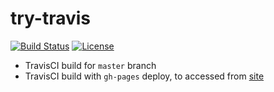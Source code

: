 # try-travis

[![Build Status](https://travis-ci.com/abhijit945/try-travis.svg?branch=master)](https://travis-ci.com/abhijit945/try-travis)
[![License](https://badgen.net/badge/license/Apache-2.0/blue)](https://github.com/abhijit945/try-semantic-versioning/blob/master/LICENSE)

* TravisCI build for `master` branch
* TravisCI build with `gh-pages` deploy, to accessed from [site](https://abhijit945.github.io/try-travis/)
